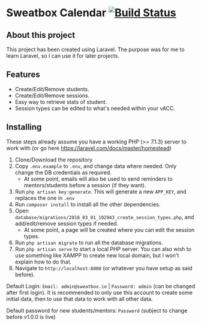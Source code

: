 # Sweatbox Calendar [![Build Status](https://travis-ci.org/daveroverts/Sweatbox-Calendar.svg?branch=dev)](https://travis-ci.org/daveroverts/Sweatbox-Calendar)

## About this project
This project has been created using Laravel. The purpose was for me to learn Laravel, so I can use it for later projects.

## Features

- Create/Edit/Remove students.
- Create/Edit/Remove sessions.
- Easy way to retrieve stats of student.
- Session types can be edited to what's needed within your vACC.

## Installing
These steps already assume you have a working PHP (>= 7.1.3) server to work with (or go here https://laravel.com/docs/master/homestead)
 1. Clone/Download the repository
 1. Copy ``.env.example`` to ``.env``, and change data where needed. Only change the DB credentials as required.
    - At some point, emails will also be used to send reminders to mentors/students before a session (if they want).
 1. Run ``php artisan key:generate``. This will generate a new ``APP_KEY``, and replaces the one in ``.env``
 1. Run ``composer install`` to install all the other dependencies.
 1. Open ``database/migrations/2018_03_01_102943_create_session_types.php``, and add/edit/remove session types if needed.
    - At some point, a page will be created where you can edit the session types.
 1. Run ``php artisan migrate`` to run all the database migrations.
 1. Run ``php artisan serve`` to start a local PHP server. You can also wish to use something like XAMPP to create new local domain, but I won't explain how to do that.
 1. Navigate to ``http://localhost:8000`` (or whatever you have setup as said before).
 
 Default Login: ``Email: admin@sweatbox.io`` | ``Password: admin`` (can be changed after first login). It is recommended to only use this account to create some initial data, then to use that data to work with all other data.
 
Default password for new students/mentors: ``Password`` (subject to change before v1.0.0 is live)
